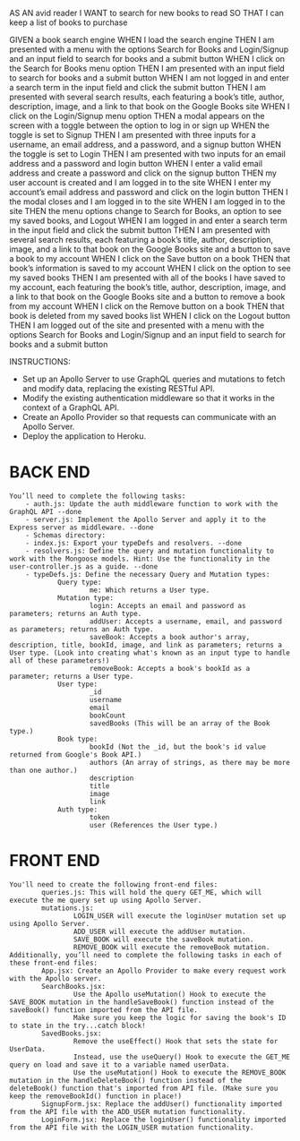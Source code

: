 AS AN avid reader I WANT to search for new books to read SO THAT I can keep a list of books to purchase

GIVEN a book search engine
WHEN I load the search engine THEN I am presented with a menu with the options Search for Books and Login/Signup and an input field to search for books and a submit button
WHEN I click on the Search for Books menu option THEN I am presented with an input field to search for books and a submit button
WHEN I am not logged in and enter a search term in the input field and click the submit button THEN I am presented with several search results, each featuring a book’s title, author, description, image, and a link to that book on the Google Books site
WHEN I click on the Login/Signup menu option THEN a modal appears on the screen with a toggle between the option to log in or sign up
WHEN the toggle is set to Signup THEN I am presented with three inputs for a username, an email address, and a password, and a signup button
WHEN the toggle is set to Login THEN I am presented with two inputs for an email address and a password and login button
WHEN I enter a valid email address and create a password and click on the signup button THEN my user account is created and I am logged in to the site
WHEN I enter my account’s email address and password and click on the login button THEN I the modal closes and I am logged in to the site
WHEN I am logged in to the site THEN the menu options change to Search for Books, an option to see my saved books, and Logout
WHEN I am logged in and enter a search term in the input field and click the submit button THEN I am presented with several search results, each featuring a book’s title, author, description, image, and a link to that book on the Google Books site and a button to save a book to my account
WHEN I click on the Save button on a book THEN that book’s information is saved to my account
WHEN I click on the option to see my saved books THEN I am presented with all of the books I have saved to my account, each featuring the book’s title, author, description, image, and a link to that book on the Google Books site and a button to remove a book from my account
WHEN I click on the Remove button on a book THEN that book is deleted from my saved books list
WHEN I click on the Logout button THEN I am logged out of the site and presented with a menu with the options Search for Books and Login/Signup and an input field to search for books and a submit button  

INSTRUCTIONS:
- Set up an Apollo Server to use GraphQL queries and mutations to fetch and modify data, replacing the existing RESTful API.
- Modify the existing authentication middleware so that it works in the context of a GraphQL API.
- Create an Apollo Provider so that requests can communicate with an Apollo Server.
- Deploy the application to Heroku.

# BACK END
    You’ll need to complete the following tasks:
        - auth.js: Update the auth middleware function to work with the GraphQL API --done
        - server.js: Implement the Apollo Server and apply it to the Express server as middleware. --done
        - Schemas directory:
        - index.js: Export your typeDefs and resolvers. --done
        - resolvers.js: Define the query and mutation functionality to work with the Mongoose models. Hint: Use the functionality in the user-controller.js as a guide. --done 
        - typeDefs.js: Define the necessary Query and Mutation types:
                Query type:
                        me: Which returns a User type.
                Mutation type:
                        login: Accepts an email and password as parameters; returns an Auth type.
                        addUser: Accepts a username, email, and password as parameters; returns an Auth type.
                        saveBook: Accepts a book author's array, description, title, bookId, image, and link as parameters; returns a User type. (Look into creating what's known as an input type to handle all of these parameters!)
                        removeBook: Accepts a book's bookId as a parameter; returns a User type.
                User type:
                        _id
                        username
                        email
                        bookCount
                        savedBooks (This will be an array of the Book type.)
                Book type:
                        bookId (Not the _id, but the book's id value returned from Google's Book API.)
                        authors (An array of strings, as there may be more than one author.)
                        description
                        title
                        image
                        link
                Auth type:
                        token
                        user (References the User type.)

# FRONT END
    You'll need to create the following front-end files:
            queries.js: This will hold the query GET_ME, which will execute the me query set up using Apollo Server.
            mutations.js:
                    LOGIN_USER will execute the loginUser mutation set up using Apollo Server.
                    ADD_USER will execute the addUser mutation.
                    SAVE_BOOK will execute the saveBook mutation.
                    REMOVE_BOOK will execute the removeBook mutation.
    Additionally, you’ll need to complete the following tasks in each of these front-end files:
            App.jsx: Create an Apollo Provider to make every request work with the Apollo server.
            SearchBooks.jsx:
                    Use the Apollo useMutation() Hook to execute the SAVE_BOOK mutation in the handleSaveBook() function instead of the saveBook() function imported from the API file.
                    Make sure you keep the logic for saving the book's ID to state in the try...catch block!
            SavedBooks.jsx:
                    Remove the useEffect() Hook that sets the state for UserData.
                    Instead, use the useQuery() Hook to execute the GET_ME query on load and save it to a variable named userData.
                    Use the useMutation() Hook to execute the REMOVE_BOOK mutation in the handleDeleteBook() function instead of the deleteBook() function that's imported from API file. (Make sure you keep the removeBookId() function in place!)
            SignupForm.jsx: Replace the addUser() functionality imported from the API file with the ADD_USER mutation functionality.
            LoginForm.jsx: Replace the loginUser() functionality imported from the API file with the LOGIN_USER mutation functionality.